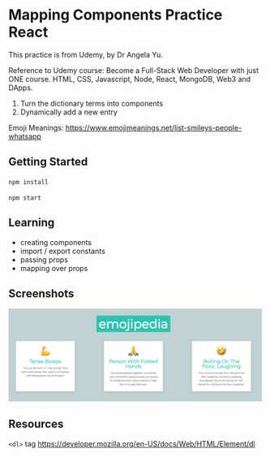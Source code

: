 # Mapping Components Practice React

This practice is from Udemy, by Dr Angela Yu. 

Reference to Udemy course: Become a Full-Stack Web Developer with just ONE course. HTML, CSS, Javascript, Node, React, MongoDB, Web3 and DApps.

1. Turn the dictionary terms into components
2. Dynamically add a new entry 

Emoji Meanings: https://www.emojimeanings.net/list-smileys-people-whatsapp


## Getting Started

``npm install``

``npm start``


## Learning 

* creating components
* import / export constants
* passing props 
* mapping over props 


## Screenshots

<img src="/Images/components.png" width=500 />


## Resources

``<dl>`` tag https://developer.mozilla.org/en-US/docs/Web/HTML/Element/dl
